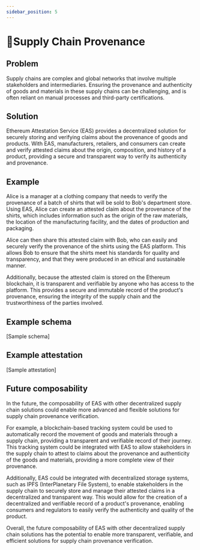 ```yaml
---
sidebar_position: 5
---
```


#  📍Supply Chain Provenance

## Problem
Supply chains are complex and global networks that involve multiple stakeholders and intermediaries. Ensuring the provenance and authenticity of goods and materials in these supply chains can be challenging, and is often reliant on manual processes and third-party certifications.

## Solution
Ethereum Attestation Service (EAS) provides a decentralized solution for securely storing and verifying claims about the provenance of goods and products. With EAS, manufacturers, retailers, and consumers can create and verify attested claims about the origin, composition, and history of a product, providing a secure and transparent way to verify its authenticity and provenance.

## Example
Alice is a manager at a clothing company that needs to verify the provenance of a batch of shirts that will be sold to Bob's department store. Using EAS, Alice can create an attested claim about the provenance of the shirts, which includes information such as the origin of the raw materials, the location of the manufacturing facility, and the dates of production and packaging.

Alice can then share this attested claim with Bob, who can easily and securely verify the provenance of the shirts using the EAS platform. This allows Bob to ensure that the shirts meet his standards for quality and transparency, and that they were produced in an ethical and sustainable manner.

Additionally, because the attested claim is stored on the Ethereum blockchain, it is transparent and verifiable by anyone who has access to the platform. This provides a secure and immutable record of the product's provenance, ensuring the integrity of the supply chain and the trustworthiness of the parties involved.

## Example schema 
[Sample schema]

## Example attestation
[Sample attestation]


## Future composability
In the future, the composability of EAS with other decentralized supply chain solutions could enable more advanced and flexible solutions for supply chain provenance verification.

For example, a blockchain-based tracking system could be used to automatically record the movement of goods and materials through a supply chain, providing a transparent and verifiable record of their journey. This tracking system could be integrated with EAS to allow stakeholders in the supply chain to attest to claims about the provenance and authenticity of the goods and materials, providing a more complete view of their provenance.

Additionally, EAS could be integrated with decentralized storage systems, such as IPFS (InterPlanetary File System), to enable stakeholders in the supply chain to securely store and manage their attested claims in a decentralized and transparent way. This would allow for the creation of a decentralized and verifiable record of a product's provenance, enabling consumers and regulators to easily verify the authenticity and quality of the product.

Overall, the future composability of EAS with other decentralized supply chain solutions has the potential to enable more transparent, verifiable, and efficient solutions for supply chain provenance verification.